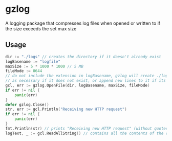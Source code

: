 # gzlog
A logging package that compresses log files when opened or written to if the size exceeds the set max size

## Usage
```Go
dir := "./logs" // creates the directory if it doesn't already exist
logBasename := "logfile"
maxSize := 5 * 1000 * 1000 // 5 MB
fileMode := 0644
// do not include the extension in logBasename, gzlog will create ./logs/logfile.log or ./logs/logfile.#.log
// as necessary if it does not exist, or append new lines to it if its size < maxSize
gcl, err := gzlog.OpenFile(dir, logBasename, maxSize, fileMode)
if err != nil {
	panic(err)
}
defer gzlog.Close()
str, err := gcl.Println("Receiving new HTTP request")
if err != nil {
	panic(err)
}
fmt.Println(str) // prints "Receiving new HTTP request" (without quotes)
logText, _ := gcl.ReadAllString() // contains all the contents of the current log file
```